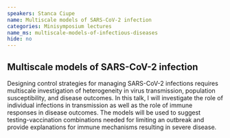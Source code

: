 ```yaml
---
speakers: Stanca Ciupe
name: Multiscale models of SARS-CoV-2 infection
categories: Minisymposium lectures
name_ms: multiscale-models-of-infectious-diseases
hide: no
---
```


## Multiscale models of SARS-CoV-2 infection

Designing control strategies for managing SARS-CoV-2 infections requires multiscale investigation of heterogeneity in virus transmission, population susceptibility, and disease outcomes. In this talk, I will investigate the role of individual infections in transmission as well as the role of immune responses in disease outcomes. The models will be used to suggest testing-vaccination combinations needed for limiting an outbreak and provide explanations for immune mechanisms resulting in severe disease.


